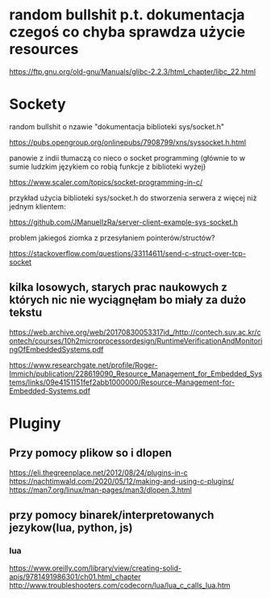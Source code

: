 

# random bullshit p.t. dokumentacja czegoś co chyba sprawdza użycie resources

https://ftp.gnu.org/old-gnu/Manuals/glibc-2.2.3/html_chapter/libc_22.html


# Sockety 
random bullshit o nzawie "dokumentacja biblioteki sys/socket.h"

https://pubs.opengroup.org/onlinepubs/7908799/xns/syssocket.h.html


panowie z indii tłumaczą co nieco o socket programming (głównie to w sumie ludzkim językiem co robią funkcje z biblioteki wyżej)

https://www.scaler.com/topics/socket-programming-in-c/


przykład użycia biblioteki sys/socket.h do stworzenia serwera z więcej niż jednym klientem:

https://github.com/JManuelIzRa/server-client-example-sys-socket.h


problem jakiegoś ziomka z przesyłaniem pointerów/structów?

https://stackoverflow.com/questions/33114611/send-c-struct-over-tcp-socket





## kilka losowych, starych prac naukowych z których nic nie wyciągnęłam bo miały za dużo tekstu

https://web.archive.org/web/20170830053317id_/http://contech.suv.ac.kr/contech/courses/10h2microprocessordesign/RuntimeVerificationAndMonitoringOfEmbeddedSystems.pdf

https://www.researchgate.net/profile/Roger-Immich/publication/228619090_Resource_Management_for_Embedded_Systems/links/09e4151151fef2abb1000000/Resource-Management-for-Embedded-Systems.pdf

# Pluginy

## Przy pomocy plikow so i dlopen

https://eli.thegreenplace.net/2012/08/24/plugins-in-c 
https://nachtimwald.com/2020/05/12/making-and-using-c-plugins/
https://man7.org/linux/man-pages/man3/dlopen.3.html 

## przy pomocy binarek/interpretowanych jezykow(lua, python, js)

### lua
https://www.oreilly.com/library/view/creating-solid-apis/9781491986301/ch01.html_chapter
http://www.troubleshooters.com/codecorn/lua/lua_c_calls_lua.htm
